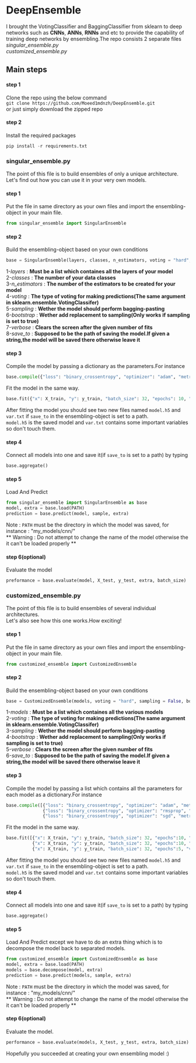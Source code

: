# DeepEnsemble
I brought the VotingClassifier and BaggingClassifier from sklearn to deep networks such as **CNNs**, **ANNs**, **RNNs** and etc to provide the capability of training deep networks by ensembling.The
repo consists 2 separate files <br /> *singular_ensemble.py* <br /> *customized_ensemble.py* <br />
## Main steps
#### step 1
Clone the repo using the below command<br />
`git clone https://github.com/Moeed1mdnzh/DeepEnsemble.git`<br />
or just simply download the zipped repo
#### step 2
Install the required packages
```python
pip install -r requirements.txt 
``` 
### singular_ensemble.py
The point of this file is to build ensembles of only a unique architecture.<br />
Let's find out how you can use it in your very own models.
#### step 1
Put the file in same directory as your own files and import the ensembling-object in your main file.
```python
from singular_ensemble import SingularEnsemble
``` 
#### step 2
Build the ensembling-object based on your own conditions
```python
base = SingularEnsemble(layers, classes, n_estimators, voting = "hard", sampling = False, bootstrap = True, verbose = 1, save_to = False)
``` 
1-*layers* : **Must be a list which containes all the layers of your model**<br />
2-*classes* : **The number of your data classes**<br />
3-*n_estimators* : **The number of the estimators to be created for your model**<br />
4-*voting* : **The type of voting for making predictions(The same argument in sklearn.ensemble.VotingClassifer)**<br />
5-*sampling* : **Wether the model should perform bagging-pasting**<br />
6-*bootstrap* : **Wether add replacement to sampling(Only works if sampling is set to true)**<br />
7-*verbose* : **Clears the screen after the given number of fits**<br />
8-*save_to* : **Supposed to be the path of saving the model.If given a string,the model will be saved there otherwise leave it**<br />
#### step 3
Compile the model by passing a dictionary as the parameters.For instance
```python
base.compile({"loss": "binary_crossentropy", "optimizer": "adam", "metrics": ["accuracy"]})
``` 
Fit the model in the same way.
```python
base.fit({"x": X_train, "y": y_train, "batch_size": 32, "epochs": 10, "validation_data": (X_test, y_test)})
``` 
After fitting the model you should see two new files named `model.h5` and `var.txt` if `save_to` in the ensembling-object is set to a path.<br />
`model.h5` is the saved model and `var.txt` contains some important variables so don't touch them.
#### step 4
Connect all models into one and save it(if `save_to` is set to a path) by typing
```python
base.aggregate()
``` 
#### step 5
Load And Predict
```python
from singular_ensemble import SingularEnsemble as base
model, extra = base.load(PATH)
prediction = base.predict(model, sample, extra)
```
Note : `PATH` must be the directory in which the model was saved, for instance : "my_models/cnn/" <br />
** Warning : Do not attempt to change the name of the model otherwise the it can't be loaded properly **
#### step 6(optional)
Evaluate the model
```python
preformance = base.evaluate(model, X_test, y_test, extra, batch_size)
```
### customized_ensemble.py
The point of this file is to build ensembles of several individual architectures.<br />
Let's also see how this one works.How exciting!
#### step 1
Put the file in same directory as your own files and import the ensembling-object in your main file.
```python
from customized_ensemble import CustomizedEnsemble
``` 
#### step 2
Build the ensembling-object based on your own conditions
```python
base = CustomizedEnsemble(models, voting = "hard", sampling = False, bootstrap = True, verbose = 1, save_to = False)
``` 
1-*models* : **Must be a list which containes all the various models**<br />
2-*voting* : **The type of voting for making predictions(The same argument in sklearn.ensemble.VotingClassifer)**<br />
3-*sampling* : **Wether the model should perform bagging-pasting**<br />
4-*bootstrap* : **Wether add replacement to sampling(Only works if sampling is set to true)**<br />
5-*verbose* : **Clears the screen after the given number of fits**<br />
6-*save_to* : **Supposed to be the path of saving the model.If given a string,the model will be saved there otherwise leave it**<br />

#### step 3
Compile the model by passing a list which contains all the parameters for each model as a dictionary.For instance
```python
base.compile([{"loss": "binary_crossentropy", "optimizer": "adam", "metrics": ["accuracy"]},
              {"loss": "binary_crossentropy", "optimizer": "rmsprop", "metrics": ["accuracy"]},
              {"loss": "binary_crossentropy", "optimizer": "sgd", "metrics": ["accuracy"]}])
``` 
Fit the model in the same way.
```python
base.fit([{"x": X_train, "y": y_train, "batch_size": 32, "epochs":10, "validation_data": (X_test, y_test)},
          {"x": X_train, "y": y_train, "batch_size": 32, "epochs":10, "validation_data": (X_test, y_test)},
          {"x": X_train, "y": y_train, "batch_size": 32, "epochs":5, "validation_data": (X_test, y_test)}])
``` 
After fitting the model you should see two new files named `model.h5` and `var.txt` if `save_to` in the ensembling-object is set to a path.<br />
`model.h5` is the saved model and `var.txt` contains some important variables so don't touch them.
#### step 4
Connect all models into one and save it(if `save_to` is set to a path) by typing
```python
base.aggregate()
``` 
#### step 5
Load And Predict except we have to do an extra thing which is to decompose the model back to separated models.
```python
from customized_ensemble import CustomizedEnsemble as base
model, extra = base.load(PATH)
models = base.decompose(model, extra)
prediction = base.predict(models, sample, extra)
```
Note : `PATH` must be the directory in which the model was saved, for instance : "my_models/cnn/" <br />
** Warning : Do not attempt to change the name of the model otherwise the it can't be loaded properly **
#### step 6(optional)
Evaluate the model.
```python
performance = base.evaluate(models, X_test, y_test, extra, batch_size)
```
Hopefully you succeeded at creating your own ensembling model :)
